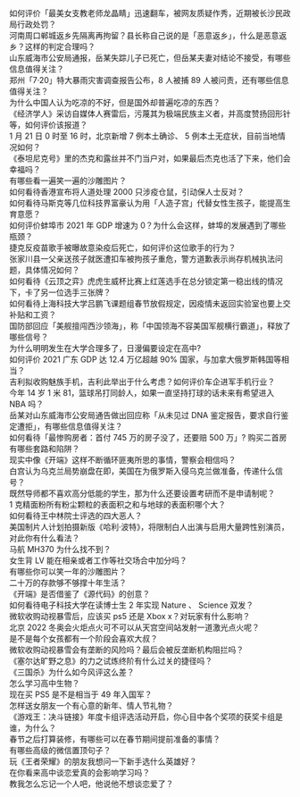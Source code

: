如何评价「最美女支教老师龙晶睛」迅速翻车，被网友质疑作秀，近期被长沙民政局行政处罚？  
河南周口郸城返乡先隔离再拘留？县长称自己说的是「恶意返乡」，什么是恶意返乡？这样的判定合理吗？  
山东威海市公安局通报，岳某失踪儿子已死亡，但岳某夫妻对结论不接受，有哪些信息值得关注？  
郑州「7·20」特大暴雨灾害调查报告公布，8 人被捕 89 人被问责，还有哪些信息值得关注？  
为什么中国人认为吃凉的不好，但是国外却普遍吃凉的东西？  
《经济学人》采访自媒体人赛雷后，污蔑其为极端民族主义者，并高度赞扬回形针等，如何评价该报道？  
1 月 21 日 0 时至 16 时，北京新增 7 例本土确诊、 5 例本土无症状，目前当地情况如何？  
《泰坦尼克号》里的杰克和露丝并不门当户对，如果最后杰克也活了下来，他们会幸福吗？  
有哪些看一遍笑一遍的沙雕图片？  
如何看待香港宣布将人道处理 2000 只涉疫仓鼠，引动保人士反对？  
如何看待马斯克等几位科技界富豪认为用「人造子宫」代替女性生孩子，能提高生育意愿？  
如何评价蚌埠市 2021 年 GDP 增速为 0？为什么会这样，蚌埠的发展遇到了哪些瓶颈？  
捷克反疫苗歌手被曝故意染疫后死亡，如何评价这位歌手的行为？  
张家川县一父亲送孩子就医遭扣车被拘孩子重危，警方道歉表示尚存机械执法问题，具体情况如何？  
如何看待《云顶之弈》虎虎生威杯比赛上红莲选手在总分锁定第一稳出线的情况下，卡了另一位选手三张牌？  
如何看待上海科技大学吕鹏飞课题组春节放假规定，因疫情未返回实验室也要上交补贴和工资？  
国防部回应「美舰擅闯西沙领海」，称「中国领海不容美国军舰横行霸道」，释放了哪些信号？  
为什么明明发生在大学合理多了，日漫偏要设定在高中?  
如何评价 2021 广东 GDP 达 12.4 万亿超越 90% 国家，与加拿大俄罗斯韩国等相当？  
吉利拟收购魅族手机，吉利此举出于什么考虑？如何评价车企进军手机行业？  
今年 14 岁 1 米 81，篮球吊打同龄人，如果一直坚持打球的话未来有希望进入 NBA 吗？  
岳某对山东威海市公安局通告做出回应称「从未见过 DNA 鉴定报告，要求自行鉴定遭拒」，有哪些信息值得关注？  
如何看待「最惨购房者：首付 745 万的房子没了，还要赔 500 万」? 购买二首房有哪些套路和陷阱？  
现实中像《开端》这样不断循环匪夷所思的事情，警察会相信吗？  
白宫认为乌克兰局势崩盘在即，美国在为俄罗斯入侵乌克兰做准备，传递什么信号？  
既然导师都不喜欢高分低能的学生，那为什么还要设置考研而不是申请制呢？  
1 克精面粉所有粉尘颗粒的表面积之和与地球的表面积哪个大？  
如何看待王中林院士评选的四大恶人？  
美国制片人计划拍摄新版《哈利·波特》，将限制白人出演与启用大量跨性别演员，对此你有什么看法？  
马航 MH370 为什么找不到？  
女生背 LV 能在相亲或者工作等社交场合中加分吗？  
有哪些你可以笑一年的沙雕图片？  
二十万的存款够不够撑十年生活？  
《开端》是否借鉴了《源代码》的创意？  
如何看待电子科技大学在读博士生 2 年实现 Nature 、 Science 双发？  
微软收购动视暴雪后，应该买 ps5 还是 Xbox x？对玩家有什么影响？  
北京 2022 冬奥会火炬点火可不可以从天宫空间站发射一道激光点火呢？  
是不是每个女孩都有一个阶段会喜欢大叔？  
微软收购动视暴雪会有垄断的风险吗？最后会被反垄断机构阻拦吗？  
《塞尔达旷野之息》的力之试炼终阶有什么过关的捷径吗？  
《三国杀》为什么如今风评这么差？  
怎么学习高中生物？  
现在买 PS5 是不是相当于 49 年入国军？  
怎样送女朋友一个有心意的新年、情人节礼物？  
《游戏王：决斗链接》年度卡组评选活动开启，你心目中各个奖项的获奖卡组是谁，为什么？  
春节之后打算装修，有哪些可以在春节期间提前准备的事情？  
有哪些高级的微信置顶句子？  
玩《王者荣耀》的朋友我想问一下新手选什么英雄好？  
在你看来高中谈恋爱真的会影响学习吗？  
教我怎么忘记一个人吧，他说他不想谈恋爱了？  
